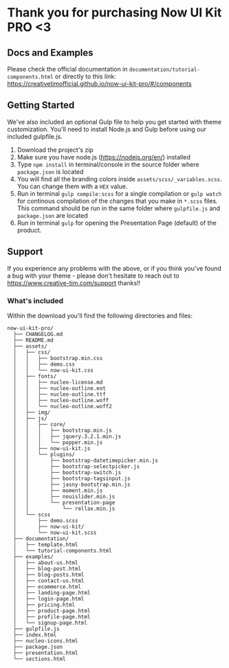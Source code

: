 # Thank you for purchasing Now UI Kit PRO <3

## Docs and Examples

Please check the official documentation in `documentation/tutorial-components.html` or directly to this link: https://creativetimofficial.github.io/now-ui-kit-pro/#/components

## Getting Started

We've also included an optional Gulp file to help you get started with theme customization. You'll need to install Node.js and Gulp before using our included gulpfile.js.

1. Download the project's zip
2. Make sure you have node.js (https://nodejs.org/en/) installed
3. Type `npm install` in terminal/console in the source folder where `package.json` is located
4. You will find all the branding colors inside `assets/scss/_variables.scss`. You can change them with a `HEX` value.
5. Run in terminal `gulp compile:scss` for a single compilation or `gulp watch` for continous compilation of the changes that you make in `*.scss` files. This command should be run in the same folder where `gulpfile.js` and `package.json` are located
6. Run in terminal `gulp` for opening the Presentation Page (default) of the product.

## Support

If you experience any problems with the above, or if you think you've found a bug with your theme - please don't hesitate to reach out to https://www.creative-tim.com/support thanks!!

### What's included

Within the download you'll find the following directories and files:

```
now-ui-kit-pro/
  ├── CHANGELOG.md
  ├── README.md
  ├── assets/
  │   ├── css/
  │   │   ├── bootstrap.min.css
  │   │   ├── demo.css
  │   │   └── now-ui-kit.css
  │   ├── fonts/
  │   │   ├── nucleo-license.md
  │   │   ├── nucleo-outline.eot
  │   │   ├── nucleo-outline.ttf
  │   │   ├── nucleo-outline.woff
  │   │   └── nucleo-outline.woff2
  │   ├── img/
  │   ├── js/
  │   │   ├── core/
  │   │   │   ├── bootstrap.min.js
  │   │   │   ├── jquery.3.2.1.min.js
  │   │   │   └── popper.min.js
  │   │   ├── now-ui-kit.js
  │   │   └── plugins/
  │   │       ├── bootstrap-datetimepicker.min.js
  │   │       ├── bootstrap-selectpicker.js
  │   │       ├── bootstrap-switch.js
  │   │       ├── bootstrap-tagsinput.js
  │   │       ├── jasny-bootstrap.min.js
  │   │       ├── moment.min.js
  │   │       ├── nouislider.min.js
  │   │       └── presentation-page
  │   │           └── rellax.min.js
  │   └── scss
  │       ├── demo.scss
  │       ├── now-ui-kit/
  │       └── now-ui-kit.scss
  ├── documentation/
  │   ├── template.html
  │   └── tutorial-components.html
  ├── examples/
  │   ├── about-us.html
  │   ├── blog-post.html
  │   ├── blog-posts.html
  │   ├── contact-us.html
  │   ├── ecommerce.html
  │   ├── landing-page.html
  │   ├── login-page.html
  │   ├── pricing.html
  │   ├── product-page.html
  │   ├── profile-page.html
  │   └── signup-page.html
  ├── gulpfile.js
  ├── index.html
  ├── nucleo-icons.html
  ├── package.json
  ├── presentation.html
  └── sections.html
```
